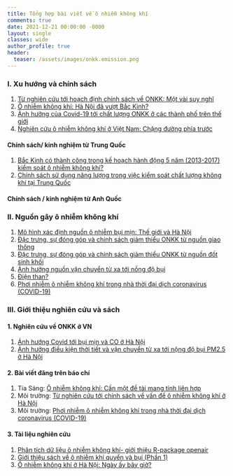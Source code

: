 ```yaml
---
title: Tổng hợp bài viết về ô nhiễm không khí 
comments: true
date: 2021-12-21 00:00:00 -0000
layout: single
classes: wide
author_profile: true
header:
  teaser: /assets/images/onkk.emission.png
---
```


### I. Xu hướng và chính sách
1. [Từ nghiên cứu tới hoạch định chính sách về ONKK: Một vài suy nghĩ](https://tuanvvu.github.io/onkk/2021-03-12-onkk-chinh-sach/)
2. [Ô nhiễm không khí: Hà Nội đã vượt Bắc Kinh?](https://tuanvvu.github.io/onkk/2021-03-05-hanoi-backinh/)
3. [Ảnh hưởng của Covid-19 tới chất lượng ONKK ở các thành phố trên thế giới](https://tuanvvu.github.io/onkk/2021-03-01-onkk-covid/)
4. [Nghiên cứu ô nhiễm không khí ở Việt Nam: Chặng đường phía trước](https://tuanvvu.github.io/onkk/2021-01-01-onkk-vn-status/)

#### Chính sách/ kinh nghiệm từ Trung Quốc
1.  [Bắc Kinh có thành công trong kế hoạch hành động 5 năm (2013-2017) kiểm soát ô nhiễm không khí?](https://tuanvvu.github.io/onkk/2019-10-14-onkk-bac-kinh/)
2. [Chính sách sử dụng năng lượng trong việc kiểm soát chất lượng không khí tại Trung Quốc](https://tuanvvu.github.io/onkk/2019-10-13-onkk-china-energy/)

#### Chính sách / kinh nghiệm từ Anh Quốc 

### II. Nguồn gây ô nhiễm không khí
1. [Mô hình xác định nguồn ô nhiễm bụi mịn: Thế giới và Hà Nội](https://tuanvvu.github.io/onkk/2020-12-13-onkk-sa/)
2. [Đặc trưng, sự đóng góp và chính sách giảm thiểu ONKK từ nguồn giao thông](https://tuanvvu.github.io/onkk/2020-12-21-onkk-nguon-giaothong/)
3. [Đặc trưng, sự đóng góp và chính sách giảm thiểu ONKK từ nguồn đốt sinh khối](https://tuanvvu.github.io/onkk/2021-01-30-onkk-nguon-biomass/)
4. [Ảnh hưởng nguồn vận chuyển từ xa tới nồng độ bụi](https://tuanvvu.github.io/onkk/2021-02-27-onkk-nguon-long-range/)
5. [Điện than?](https://tuanvvu.github.io/onkk/2021-02-20-onkk-nguon-coal_plant/)
6. [Phơi nhiễm ô nhiễm không khí trong nhà thời đại dịch coronavirus (COVID-19)](https://tuanvvu.github.io/onkk/2021-10-02-Phoi-nhiem-onkk-trong-nha/)

### III. Giới thiệu nghiên cứu và sách
#### 1. Nghiên cứu về ONKK ở VN
1. [Ảnh hướng Covid tới bụi mịn và CO ở Hà Nội](https://aaqr.org/articles/aaqr-21-04-oa-0081)
2. [Ảnh hưởng điều kiện thời tiết và vận chuyển từ xa tới nộng độ bụi PM2.5 ở Hà Nội](https://www.sciencedirect.com/science/article/abs/pii/S0021850220302019) 

#### 2. Bài viết đăng trên báo chí 
1. Tia Sáng: [Ô nhiễm không khí: Cần một đề tài mang tính liên hợp](https://tiasang.com.vn/-quan-ly-khoa-hoc/O-nhiem-khong-khi-Can-mot-de-tai-mang-tinh-lien-hop-28705)
2. Môi trường: [Từ nghiên cứu tới chính sách về vấn đề ô nhiễm không khí ở Hà Nội](http://tapchimoitruong.vn/dien-dan--trao-doi-21/tu-nghien-cuu-toi-chinh-sach-ve-van-de-o-nhiem-khong-khi-o-ha-noi-23079)
3. Môi trường: [Phơi nhiễm ô nhiễm không khí trong nhà thời đại dịch coronavirus (COVID-19)](https://tapchimoitruong.vn/dien-dan--trao-doi-21/phoi-nhiem-o-nhiem-khong-khi-trong-nha-thoi-dai-dich-coronavirus-covid-19--25830)

#### 3. Tài liệu nghiên cứu
1. [Phân tích dữ liệu ô nhiễm không khí- giới thiệu R-package openair](https://tuanvvu.github.io/onkk/2020-08-04-data-analysis-openair/)
2. [Giới thiệu sách về ô nhiễm khí quyển và bụi (Phần 1)](https://tuanvvu.github.io/onkk/2020-01-01-onkk-book-1/)
3. [Ô nhiễm không khí ở Hà Nội: Ngày ấy bây giờ?](https://tuanvvu.github.io/onkk/2021-02-19-onkk-history/)

